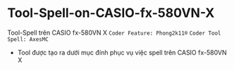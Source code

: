 # Tool-Spell-on-CASIO-fx-580VN-X
Tool-Spell trên CASIO fx-580VN X
`Coder Feature: Phong2k11®`
`Coder Tool Spell: AxesMC`
- Tool được tạo ra dưới mục đính phục vụ việc spell trên CASIO fx-580VN X

